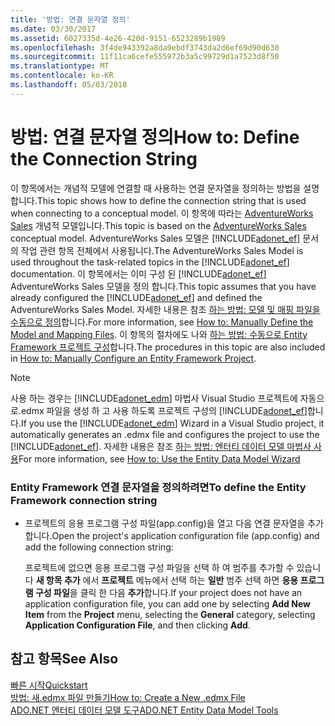 ```yaml
---
title: '방법: 연결 문자열 정의'
ms.date: 03/30/2017
ms.assetid: 6027335d-4e26-420d-9151-6523289b1989
ms.openlocfilehash: 3f4de943392a8da9ebdf3743da2d6ef69d90d630
ms.sourcegitcommit: 11f11ca6cefe555972b3a5c99729d1a7523d8f50
ms.translationtype: MT
ms.contentlocale: ko-KR
ms.lasthandoff: 05/03/2018
---
```

# <a name="how-to-define-the-connection-string"></a><span data-ttu-id="1f33b-102">방법: 연결 문자열 정의</span><span class="sxs-lookup"><span data-stu-id="1f33b-102">How to: Define the Connection String</span></span>
<span data-ttu-id="1f33b-103">이 항목에서는 개념적 모델에 연결할 때 사용하는 연결 문자열을 정의하는 방법을 설명합니다.</span><span class="sxs-lookup"><span data-stu-id="1f33b-103">This topic shows how to define the connection string that is used when connecting to a conceptual model.</span></span> <span data-ttu-id="1f33b-104">이 항목에 따라는 [AdventureWorks Sales](http://msdn.microsoft.com/library/f16cd988-673f-4376-b034-129ca93c7832) 개념적 모델입니다.</span><span class="sxs-lookup"><span data-stu-id="1f33b-104">This topic is based on the [AdventureWorks Sales](http://msdn.microsoft.com/library/f16cd988-673f-4376-b034-129ca93c7832) conceptual model.</span></span> <span data-ttu-id="1f33b-105">AdventureWorks Sales 모델은 [!INCLUDE[adonet_ef](../../../../../includes/adonet-ef-md.md)] 문서의 작업 관련 항목 전체에서 사용됩니다.</span><span class="sxs-lookup"><span data-stu-id="1f33b-105">The AdventureWorks Sales Model is used throughout the task-related topics in the [!INCLUDE[adonet_ef](../../../../../includes/adonet-ef-md.md)] documentation.</span></span> <span data-ttu-id="1f33b-106">이 항목에서는 이미 구성 된 [!INCLUDE[adonet_ef](../../../../../includes/adonet-ef-md.md)] AdventureWorks Sales 모델을 정의 합니다.</span><span class="sxs-lookup"><span data-stu-id="1f33b-106">This topic assumes that you have already configured the [!INCLUDE[adonet_ef](../../../../../includes/adonet-ef-md.md)] and defined the AdventureWorks Sales Model.</span></span> <span data-ttu-id="1f33b-107">자세한 내용은 참조 [하는 방법: 모델 및 매핑 파일을 수동으로 정의](http://msdn.microsoft.com/library/d4fd6864-f2a1-48f0-aa32-1e318775a99a)합니다.</span><span class="sxs-lookup"><span data-stu-id="1f33b-107">For more information, see [How to: Manually Define the Model and Mapping Files](http://msdn.microsoft.com/library/d4fd6864-f2a1-48f0-aa32-1e318775a99a).</span></span> <span data-ttu-id="1f33b-108">이 항목의 절차에도 나와 [하는 방법: 수동으로 Entity Framework 프로젝트 구성](http://msdn.microsoft.com/library/73f6ae1d-b3b2-4577-aebd-ad5a75954e9e)합니다.</span><span class="sxs-lookup"><span data-stu-id="1f33b-108">The procedures in this topic are also included in [How to: Manually Configure an Entity Framework Project](http://msdn.microsoft.com/library/73f6ae1d-b3b2-4577-aebd-ad5a75954e9e).</span></span>  
  
> [!NOTE]
>  <span data-ttu-id="1f33b-109">사용 하는 경우는 [!INCLUDE[adonet_edm](../../../../../includes/adonet-edm-md.md)] 마법사 Visual Studio 프로젝트에 자동으로.edmx 파일을 생성 하 고 사용 하도록 프로젝트 구성의 [!INCLUDE[adonet_ef](../../../../../includes/adonet-ef-md.md)]합니다.</span><span class="sxs-lookup"><span data-stu-id="1f33b-109">If you use the [!INCLUDE[adonet_edm](../../../../../includes/adonet-edm-md.md)] Wizard in a Visual Studio project, it automatically generates an .edmx file and configures the project to use the [!INCLUDE[adonet_ef](../../../../../includes/adonet-ef-md.md)].</span></span> <span data-ttu-id="1f33b-110">자세한 내용은 참조 [하는 방법: 엔터티 데이터 모델 마법사 사용](http://msdn.microsoft.com/library/dadb058a-c5d9-4c5c-8b01-28044112231d)</span><span class="sxs-lookup"><span data-stu-id="1f33b-110">For more information, see [How to: Use the Entity Data Model Wizard](http://msdn.microsoft.com/library/dadb058a-c5d9-4c5c-8b01-28044112231d)</span></span>  
  
### <a name="to-define-the-entity-framework-connection-string"></a><span data-ttu-id="1f33b-111">Entity Framework 연결 문자열을 정의하려면</span><span class="sxs-lookup"><span data-stu-id="1f33b-111">To define the Entity Framework connection string</span></span>  
  
-   <span data-ttu-id="1f33b-112">프로젝트의 응용 프로그램 구성 파일(app.config)을 열고 다음 연결 문자열을 추가합니다.</span><span class="sxs-lookup"><span data-stu-id="1f33b-112">Open the project's application configuration file (app.config) and add the following connection string:</span></span>  
  
  
  
     <span data-ttu-id="1f33b-113">프로젝트에 없으면 응용 프로그램 구성 파일을 선택 하 여 범주를 추가할 수 있습니다 **새 항목 추가** 에서 **프로젝트** 메뉴에서 선택 하는 **일반** 범주 선택 하면 **응용 프로그램 구성 파일**을 클릭 한 다음 **추가**합니다.</span><span class="sxs-lookup"><span data-stu-id="1f33b-113">If your project does not have an application configuration file, you can add one by selecting **Add New Item** from the **Project** menu, selecting the **General** category, selecting **Application Configuration File**, and then clicking **Add**.</span></span>  
  
## <a name="see-also"></a><span data-ttu-id="1f33b-114">참고 항목</span><span class="sxs-lookup"><span data-stu-id="1f33b-114">See Also</span></span>  
 [<span data-ttu-id="1f33b-115">빠른 시작</span><span class="sxs-lookup"><span data-stu-id="1f33b-115">Quickstart</span></span>](http://msdn.microsoft.com/library/0bc534be-789f-4819-b9f6-76e51d961675)  
 [<span data-ttu-id="1f33b-116">방법: 새.edmx 파일 만들기</span><span class="sxs-lookup"><span data-stu-id="1f33b-116">How to: Create a New .edmx File</span></span>](http://msdn.microsoft.com/library/beb8189e-e51c-4051-839c-9902c224abf2)  
 [<span data-ttu-id="1f33b-117">ADO.NET 엔터티 데이터 모델 도구</span><span class="sxs-lookup"><span data-stu-id="1f33b-117">ADO.NET Entity Data Model  Tools</span></span>](http://msdn.microsoft.com/library/91076853-0881-421b-837a-f582f36be527)
